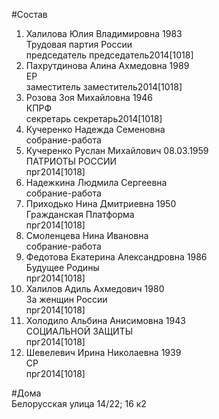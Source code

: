 #Состав  
1. Халилова Юлия Владимировна 1983  
    Трудовая партия России  
    председатель председатель2014[1018]  
2. Пахрутдинова Алина Ахмедовна 1989  
    ЕР  
    заместитель заместитель2014[1018]  
3. Розова Зоя Михайловна 1946  
    КПРФ  
    секретарь секретарь2014[1018]  
4. Кучеренко Надежда Семеновна  
    собрание-работа  
5. Кучеренко Руслан Михайлович 08.03.1959  
    ПАТРИОТЫ РОССИИ  
    прг2014[1018]  
6. Надежкина Людмила Сергеевна  
    собрание-работа  
7. Приходько Нина Дмитриевна 1950  
    Гражданская Платформа  
    прг2014[1018]  
8. Смоленцева Нина Ивановна  
    собрание-работа  
9. Федотова Екатерина Александровна 1986  
    Будущее Родины  
    прг2014[1018]  
10. Халилов Адиль Ахмедович 1980  
    За женщин России  
    прг2014[1018]  
11. Холодило Альбина Анисимовна 1943  
    СОЦИАЛЬНОЙ ЗАЩИТЫ  
    прг2014[1018]  
12. Шевелевич Ирина Николаевна 1939  
    СР  
    прг2014[1018]  
  
#Дома  
Белорусская улица 14/22; 16 к2  
  
